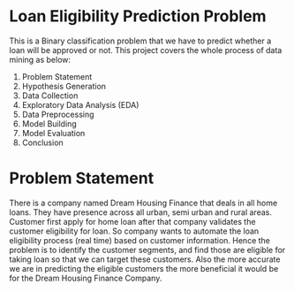 # Loan Eligibility Prediction Problem
This is a Binary classification problem that we have to predict whether a loan will be approved or not. This project covers the whole process of data mining as below:
1. Problem Statement
2. Hypothesis Generation
3. Data Collection
4. Exploratory Data Analysis (EDA)
5. Data Preprocessing
6. Model Building
7. Model Evaluation
8. Conclusion

# Problem Statement
There is a company named Dream Housing Finance that deals in all home loans. They have presence across all urban, semi urban and rural areas. Customer first apply for home loan after that company validates the customer eligibility for loan. So company wants to automate the loan eligibility process (real time) based on customer information. Hence the problem is to identify the customer segments, and find those are eligible for taking loan so that we can target these customers. Also the more accurate we are in predicting the eligible customers the more beneficial it would be for the Dream Housing Finance Company.
